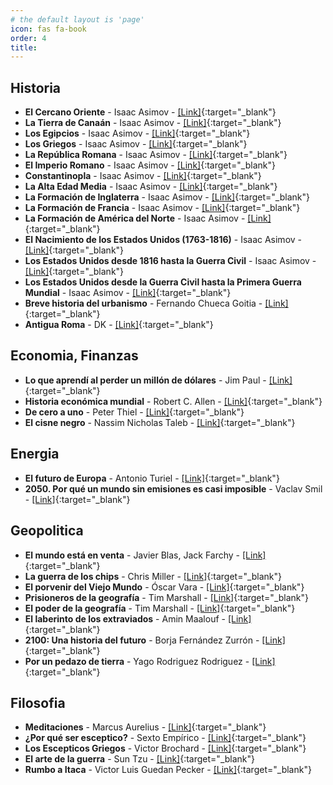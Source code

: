 ```yaml
---
# the default layout is 'page'
icon: fas fa-book
order: 4
title:
---
```


## Historia

- **El Cercano Oriente** - Isaac Asimov - [[Link]](https://www.goodreads.com/book/show/13601802-el-cercano-oriente){:target="_blank"}
- **La Tierra de Canaán** - Isaac Asimov - [[Link]](https://www.goodreads.com/book/show/26092067-la-tierra-de-cana-n){:target="_blank"}
- **Los Egipcios** - Isaac Asimov - [[Link]](https://www.goodreads.com/book/show/29969610-los-egipcios){:target="_blank"}
- **Los Griegos** - Isaac Asimov - [[Link]](https://www.goodreads.com/book/show/13601819-los-griegos){:target="_blank"}
- **La República Romana** - Isaac Asimov - [[Link]](https://www.goodreads.com/book/show/30055302-la-rep-blica-romana){:target="_blank"}
- **El Imperio Romano** - Isaac Asimov - [[Link]](https://www.goodreads.com/book/show/24154242-el-imperio-romano){:target="_blank"}
- **Constantinopla** - Isaac Asimov - [[Link]](https://www.goodreads.com/book/show/18755536-constantinopla){:target="_blank"}
- **La Alta Edad Media** - Isaac Asimov - [[Link]](https://www.goodreads.com/book/show/18214380-la-alta-edad-media){:target="_blank"}
- **La Formación de Inglaterra** - Isaac Asimov - [[Link]](https://www.goodreads.com/book/show/29445219-la-formaci-n-de-inglaterra){:target="_blank"}
- **La Formación de Francia** - Isaac Asimov - [[Link]](https://www.goodreads.com/book/show/44297821-la-formaci-n-de-francia-the-shaping-of-france){:target="_blank"}
- **La Formación de América del Norte** - Isaac Asimov - [[Link]](https://www.goodreads.com/book/show/18214383-la-formaci-n-de-am-rica-del-norte){:target="_blank"}
- **El Nacimiento de los Estados Unidos (1763-1816)** - Isaac Asimov - [[Link]](https://www.goodreads.com/book/show/18214375-el-nacimiento-de-los-estados-unidos){:target="_blank"}
- **Los Estados Unidos desde 1816 hasta la Guerra Civil** - Isaac Asimov - [[Link]](https://www.goodreads.com/book/show/17800916-los-estados-unidos-desde-1816-hasta-el-final-de-la-guerra-civil){:target="_blank"}
- **Los Estados Unidos desde la Guerra Civil hasta la Primera Guerra Mundial** - Isaac Asimov - [[Link]](https://www.goodreads.com/book/show/22319585-los-estados-unidos-desde-el-final-de-la-guerra-civil-hasta-la-primera-gu){:target="_blank"}
- **Breve historia del urbanismo** - Fernando Chueca Goitia - [[Link]](https://www.goodreads.com/book/show/207830895-breve-historia-del-urbanismo){:target="_blank"}
- **Antigua Roma** - DK - [[Link]](https://www.goodreads.com/book/show/195694584-antigua-roma){:target="_blank"}

## Economia, Finanzas
- **Lo que aprendí al perder un millón de dólares** - Jim Paul - [[Link]](https://www.goodreads.com/book/show/226344207-lo-que-aprend-al-perder-un-mill-n-de-d-lares){:target="_blank"}
- **Historia económica mundial** - Robert C. Allen - [[Link]](https://www.goodreads.com/book/show/22611455-historia-econ-mica-mundial){:target="_blank"}
- **De cero a uno** - Peter Thiel - [[Link]](https://www.goodreads.com/book/show/25296012-de-cero-a-uno){:target="_blank"}
- **El cisne negro** - Nassim Nicholas Taleb - [[Link]](https://www.goodreads.com/book/show/9684064-el-cisne-negro){:target="_blank"}

## Energia
- **El futuro de Europa** - Antonio Turiel - [[Link]](https://www.goodreads.com/book/show/218169167-el-futuro-de-europa){:target="_blank"}
- **2050. Por qué un mundo sin emisiones es casi imposible** - Vaclav Smil - [[Link]](https://www.goodreads.com/book/show/220605881-2050-por-qu-un-mundo-sin-emisiones-es-casi-imposible){:target="_blank"}

## Geopolitica
- **El mundo está en venta** - Javier Blas, Jack Farchy - [[Link]](https://www.goodreads.com/book/show/61163197-el-mundo-est-en-venta){:target="_blank"}
- **La guerra de los chips** - Chris Miller - [[Link]](https://www.goodreads.com/book/show/177330004-la-guerra-de-los-chips){:target="_blank"}
- **El porvenir del Viejo Mundo** - Óscar Vara - [[Link]](https://www.goodreads.com/book/show/194084508-el-porvenir-del-viejo-mundo){:target="_blank"}
- **Prisioneros de la geografía** - Tim Marshall - [[Link]](https://www.goodreads.com/book/show/34532870-prisioneros-de-la-geograf-a){:target="_blank"}
- **El poder de la geografía** - Tim Marshall - [[Link]](https://www.goodreads.com/book/show/220109170-el-poder-de-la-geograf-a){:target="_blank"}
- **El laberinto de los extraviados** - Amin Maalouf - [[Link]](https://www.alianzaeditorial.es/libro/alianza-literaturas/el-laberinto-de-los-extraviados-amin-maalouf-9788411486910/){:target="_blank"}
- **2100: Una historia del futuro** - Borja Fernández Zurrón - [[Link]](https://www.goodreads.com/book/show/123014114-2100){:target="_blank"}
- **Por un pedazo de tierra** - Yago Rodriguez Rodriguez - [[Link]](https://www.goodreads.com/book/show/202748242-por-un-pedazo-de-tierra){:target="_blank"}

## Filosofia
- **Meditaciones** - Marcus Aurelius - [[Link]](https://www.goodreads.com/book/show/19213933-meditaciones){:target="_blank"}
- **¿Por qué ser esceptico?** - Sexto Empírico - [[Link]](https://www.goodreads.com/book/show/148404813-por-que-ser-esceptico-why-be-skeptical){:target="_blank"}
- **Los Escepticos Griegos** - Victor Brochard - [[Link]](https://www.goodreads.com/book/show/21898172-los-escepticos-griegos-obras-maestras-del-pensamiento-master-thinking){:target="_blank"}
- **El arte de la guerra** - Sun Tzu - [[Link]](https://www.goodreads.com/book/show/33652320-el-arte-de-la-guerra){:target="_blank"}
- **Rumbo a Itaca** - Victor Luis Guedan Pecker - [[Link]](https://www.goodreads.com/book/show/203736971-rumbo-a-itaca){:target="_blank"}
